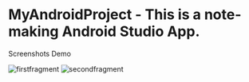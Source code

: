 # MyAndroidProject - This is a note-making Android Studio App.
Screenshots Demo

![firstfragment](https://user-images.githubusercontent.com/51945342/80910683-de9cb980-8d4e-11ea-96b9-45ce3a1f6bdb.jpg)
![secondfragment](https://user-images.githubusercontent.com/51945342/80910691-e8beb800-8d4e-11ea-83a9-0b59acdb84f7.jpg)
